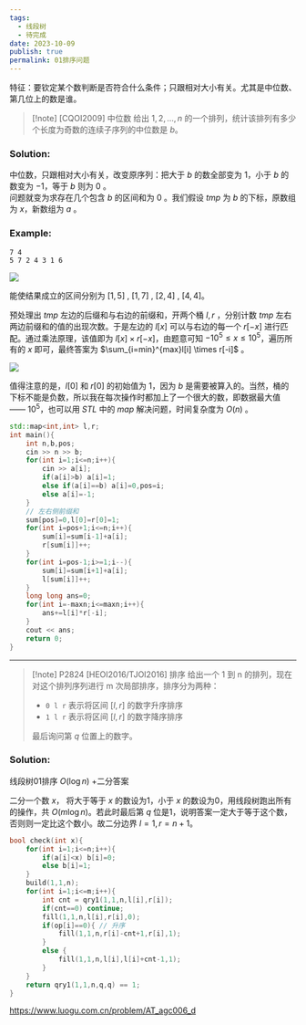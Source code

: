 ```yaml
---
tags:
  - 线段树
  - 待完成
date: 2023-10-09
publish: true
permalink: 01排序问题
---
```

特征：要钦定某个数判断是否符合什么条件；只跟相对大小有关。尤其是中位数、第几位上的数是谁。

> [!note] [CQOI2009] 中位数
> 给出 $1,2,...,n$ 的一个排列，统计该排列有多少个长度为奇数的连续子序列的中位数是 $b$。
### Solution:

中位数，只跟相对大小有关，改变原序列：把大于 $b$ 的数全部变为 $1$，小于 $b$ 的数变为 $-1$，等于 $b$ 则为 $0$ 。  
问题就变为求存在几个包含 $b$ 的区间和为 $0$ 。我们假设 $tmp$ 为 $b$ 的下标，原数组为 $x$，新数组为 $a$ 。

### Example:
```
7 4
5 7 2 4 3 1 6 
```

![](https://cdn.luogu.com.cn/upload/pic/51589.png)

能使结果成立的区间分别为 $[1,5]$ , $[1,7]$ , $[2,4]$ , $[4,4]$。

预处理出 $tmp$ 左边的后缀和与右边的前缀和，开两个桶 $l,r$ ，分别计数 $tmp$ 左右两边前缀和的值的出现次数。于是左边的 $l[x]$ 可以与右边的每一个 $r[-x]$ 进行匹配。通过乘法原理，该值即为 $l[x] \times r[-x]$，由题意可知 $-10^5 \le x \le 10^5$，遍历所有的 $x$ 即可，最终答案为 $\sum_{i=min}^{max}l[i] \times r[-i]$ 。

![](https://cdn.luogu.com.cn/upload/pic/51610.png)

值得注意的是，$l[0]$ 和 $r[0]$ 的初始值为 $1$，因为 $b$ 是需要被算入的。当然，桶的下标不能是负数，所以我在每次操作时都加上了一个很大的数，即数据最大值 —— $10^5$，也可以用 $STL$ 中的 $map$ 解决问题，时间复杂度为 $O(n)$ 。

```cpp
std::map<int,int> l,r;
int main(){
	int n,b,pos;
	cin >> n >> b;
	for(int i=1;i<=n;i++){
		cin >> a[i];
		if(a[i]>b) a[i]=1;
		else if(a[i]==b) a[i]=0,pos=i;
		else a[i]=-1;
	}
	// 左右侧前缀和
	sum[pos]=0,l[0]=r[0]=1;
	for(int i=pos+1;i<=n;i++){
		sum[i]=sum[i-1]+a[i];
		r[sum[i]]++;
	}
	for(int i=pos-1;i>=1;i--){
		sum[i]=sum[i+1]+a[i];
		l[sum[i]]++;
	}
	long long ans=0;
	for(int i=-maxn;i<=maxn;i++){
		ans+=l[i]*r[-i];
	}
	cout << ans;
	return 0;
}
```

------------
> [!note] P2824 [HEOI2016/TJOI2016] 排序
> 给出一个 1 到 n 的排列，现在对这个排列序列进行 m 次局部排序，排序分为两种： 
> -   `0 l r` 表示将区间 $[l,r]$ 的数字升序排序
> -   `1 l r` 表示将区间 $[l,r]$ 的数字降序排序
> 
> 最后询问第 $q$ 位置上的数字。
### Solution:

线段树01排序 $O(\log n)$ +二分答案

二分一个数 $x$，  将大于等于 $x$ 的数设为1，小于 $x$ 的数设为0，用线段树跑出所有的操作，共 $O(m\log n)$。若此时最后第 $q$ 位是1，说明答案一定大于等于这个数，否则则一定比这个数小。故二分边界 $l=1,r=n+1$。

```cpp
bool check(int x){
	for(int i=1;i<=n;i++){
		if(a[i]<x) b[i]=0;
		else b[i]=1;
	}
	build(1,1,n);
	for(int i=1;i<=m;i++){
		int cnt = qry1(1,1,n,l[i],r[i]);
		if(cnt==0) continue;
		fill(1,1,n,l[i],r[i],0);
		if(op[i]==0){ // 升序 
			fill(1,1,n,r[i]-cnt+1,r[i],1);
		}
		else {
			fill(1,1,n,l[i],l[i]+cnt-1,1);
		}
	}
	return qry1(1,1,n,q,q) == 1;
}
```


https://www.luogu.com.cn/problem/AT_agc006_d